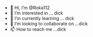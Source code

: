 - 👋 Hi, I’m @Roka112
- 👀 I’m interested in ... dick
- 🌱 I’m currently learning ... dick
- 💞️ I’m looking to collaborate on ...dick
- 📫 How to reach me ...dick

<!---
Roka112/Roka112 is a ✨ special ✨ repository because its `README.md` (this file) appears on your GitHub profile.
You can click the Preview link to take a look at your changes.
--->
